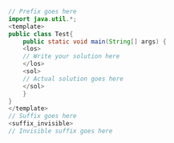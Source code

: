 ```java Test.java -b 'javac Test.java' -r 'java Test'
// Prefix goes here
import java.util.*;
<template>
public class Test{
    public static void main(String[] args) {           
    <los>
    // Write your solution here
    </los>
    <sol>
    // Actual solution goes here
    </sol>
    }
}
</template>
// Suffix goes here
<suffix_invisible>
// Invisible suffix goes here
```